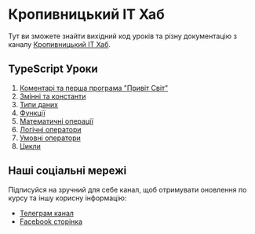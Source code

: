 # Кропивницький ІТ Хаб

Тут ви зможете знайти вихідний код уроків та різну документацію з каналу [Кропивницький ІТ Хаб](https://t.me/kropithub).

## TypeScript Уроки

1. [Коментарі та перша програма "Привіт Світ"](/typescript-lessons/lesson1.md)
2. [Змінні та константи](/typescript-lessons/lesson2.md)
3. [Типи даних](/typescript-lessons/lesson3.md)
4. [Функції](/typescript-lessons/lesson4.md)
5. [Математичні операції](/typescript-lessons/lesson5.md)
6. [Логічні оператори](/typescript-lessons/lesson6.md)
7. [Умовні оператори](/typescript-lessons/lesson7.md)
8. [Цикли](/typescript-lessons/lesson8.md)

## Наші соціальні мережі

Підписуйся на зручний для себе канал, щоб отримувати оновлення по курсу та іншу корисну інформацію:

- [Телеграм канал](https://t.me/kropithub)
- [Facebook сторінка](https://www.facebook.com/kropithub)